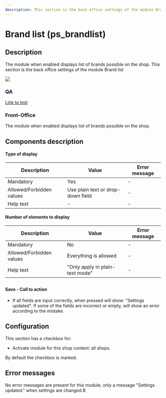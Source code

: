 ```yaml
---
description: This section is the back office settings of the module Brand list
---
```


# Brand list (ps\_brandlist)

## Description

The module when enabled displays list of brands possible on the shop. This section is the back office settings of the module Brand list

![](<../../../../../.gitbook/assets/Screenshot 2022-05-23 at 17-56-43 Module Manager • test.png>)

### QA&#x20;

[Link to test](https://build.prestashop-project.org/test-scenarios/scenarios/core/functional/bo/catalog/brands-and-suppliers/brands.html)

### Front-Office

The module when enabled displays list of brands possible on the shop.

## Components description

#### Type of display&#x20;

| Description              | Value                             | Error message |
| ------------------------ | --------------------------------- | ------------- |
| Mandatory                | Yes                               | -             |
| Allowed/Forbidden values | Use plain text or drop-down field | -             |
| Help text                | -                                 | -             |

#### Number of elements to display

| Description              | Value                           | Error message |
| ------------------------ | ------------------------------- | ------------- |
| Mandatory                | No                              | -             |
| Allowed/Forbidden values | Everything is allowed           | -             |
| Help text                | "Only apply in plain-text mode" | -             |

##

#### Save - Call to action

* If all fields are input correctly, when pressed will show: "Settings updated". If some of the fields are incorrect or empty, will show an error according to the mistake.

## Configuration

This section has a checkbox for:

* Activate module for this shop context: all shops.

By default the checkbox is marked.

## Error messages

No error messages are present for this module, only a message "Settings updated." when settings are changed.B
